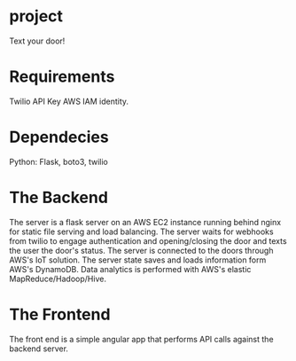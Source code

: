 # project
Text your door!
# Requirements
Twilio API Key
AWS IAM identity. 
# Dependecies
Python: Flask, boto3, twilio
# The Backend

The server is a flask server on an AWS EC2 instance running behind nginx for static file serving and load balancing. 
The server waits for webhooks from twilio to engage authentication and opening/closing the door and texts the user the door's status.
The server is connected to the doors through AWS's IoT solution. 
The server state saves and loads information form AWS's DynamoDB. Data analytics is performed with AWS's elastic MapReduce/Hadoop/Hive.
# The Frontend

The front end is a simple angular app that performs API calls against the backend server. 

